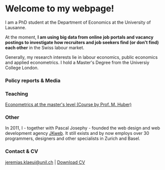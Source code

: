 # Welcome to my webpage!

I am a PhD student at the Department of Economics at the University of Lausanne. 

At the moment, **I am using big data from online job portals and vacancy postings to investigate how recruiters and job seekers find (or don't find) each other** in the Swiss labour market.

Generally, my research interests lie in labour economics, public economics and applied econometrics. I hold a Master's Degree from the Universiy College London. 

### Policy reports & Media


### Teaching

[Econometrics at the master's level (Course by Prof. M. Huber)](https://hecnet.unil.ch/hec/syllabus/descriptif/2551?dyn_lang=en)

### Other

In 2011, I - together with Pascal Josephy - founded the web design and web development agency [JKweb](https://jkweb.ch/). It still exists and by now employs over 30 programmers, designers and other specialists in Zurich and Basel.

### Contact & CV
<jeremias.klaeui@unil.ch> | [Download CV](cv_klaeui.pdf)
